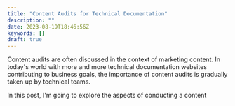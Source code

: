 ```yaml
---
title: "Content Audits for Technical Documentation"
description: ""
date: 2023-08-19T18:46:56Z
keywords: []
draft: true
---
```


Content audits are often discussed in the context of marketing content. In today's world with more and more technical documentation websites contributing to business goals, the importance of content audits is gradually taken up by technical teams.

In this post, I'm going to explore the aspects of conducting a content  

